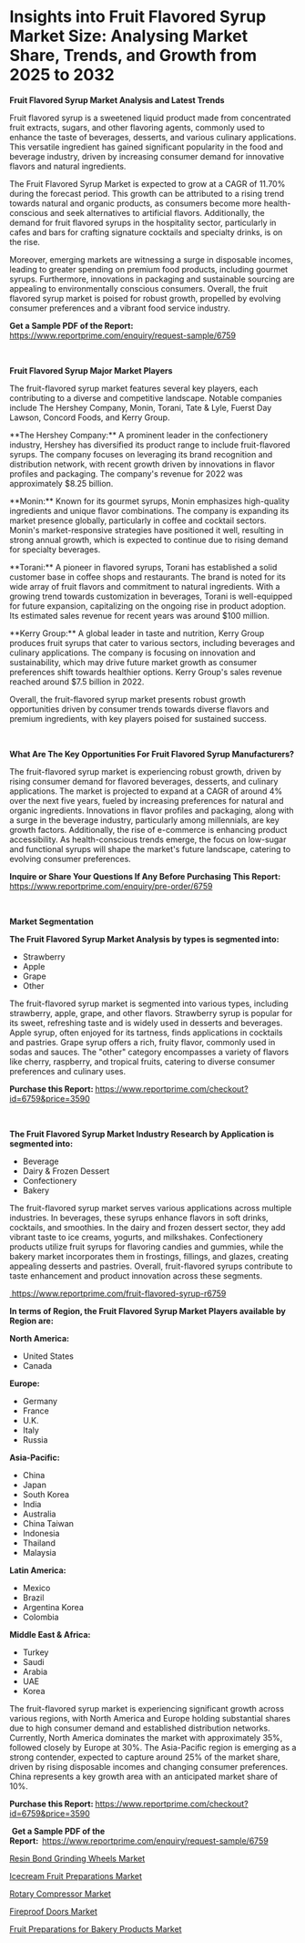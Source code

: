 <p><h1>Insights into Fruit Flavored Syrup Market Size: Analysing Market Share, Trends, and Growth from 2025 to 2032</h1></p><p><strong>Fruit Flavored Syrup Market Analysis and Latest Trends</strong></p>
<p><p>Fruit flavored syrup is a sweetened liquid product made from concentrated fruit extracts, sugars, and other flavoring agents, commonly used to enhance the taste of beverages, desserts, and various culinary applications. This versatile ingredient has gained significant popularity in the food and beverage industry, driven by increasing consumer demand for innovative flavors and natural ingredients.</p><p>The Fruit Flavored Syrup Market is expected to grow at a CAGR of 11.70% during the forecast period. This growth can be attributed to a rising trend towards natural and organic products, as consumers become more health-conscious and seek alternatives to artificial flavors. Additionally, the demand for fruit flavored syrups in the hospitality sector, particularly in cafes and bars for crafting signature cocktails and specialty drinks, is on the rise.</p><p>Moreover, emerging markets are witnessing a surge in disposable incomes, leading to greater spending on premium food products, including gourmet syrups. Furthermore, innovations in packaging and sustainable sourcing are appealing to environmentally conscious consumers. Overall, the fruit flavored syrup market is poised for robust growth, propelled by evolving consumer preferences and a vibrant food service industry.</p></p>
<p><strong>Get a Sample PDF of the Report:&nbsp;</strong> <a href="https://www.reportprime.com/enquiry/request-sample/6759?utm_campaign=2217&utm_medium=2&utm_source=Github&utm_content=ia&utm_term=19032025&utm_id=fruit-flavored-syrup">https://www.reportprime.com/enquiry/request-sample/6759</a></p>
<p>&nbsp;</p>
<p><strong>Fruit Flavored Syrup Major Market Players</strong></p>
<p><p>The fruit-flavored syrup market features several key players, each contributing to a diverse and competitive landscape. Notable companies include The Hershey Company, Monin, Torani, Tate & Lyle, Fuerst Day Lawson, Concord Foods, and Kerry Group.</p><p>**The Hershey Company:** A prominent leader in the confectionery industry, Hershey has diversified its product range to include fruit-flavored syrups. The company focuses on leveraging its brand recognition and distribution network, with recent growth driven by innovations in flavor profiles and packaging. The company's revenue for 2022 was approximately $8.25 billion.</p><p>**Monin:** Known for its gourmet syrups, Monin emphasizes high-quality ingredients and unique flavor combinations. The company is expanding its market presence globally, particularly in coffee and cocktail sectors. Monin's market-responsive strategies have positioned it well, resulting in strong annual growth, which is expected to continue due to rising demand for specialty beverages.</p><p>**Torani:** A pioneer in flavored syrups, Torani has established a solid customer base in coffee shops and restaurants. The brand is noted for its wide array of fruit flavors and commitment to natural ingredients. With a growing trend towards customization in beverages, Torani is well-equipped for future expansion, capitalizing on the ongoing rise in product adoption. Its estimated sales revenue for recent years was around $100 million.</p><p>**Kerry Group:** A global leader in taste and nutrition, Kerry Group produces fruit syrups that cater to various sectors, including beverages and culinary applications. The company is focusing on innovation and sustainability, which may drive future market growth as consumer preferences shift towards healthier options. Kerry Group's sales revenue reached around $7.5 billion in 2022.</p><p>Overall, the fruit-flavored syrup market presents robust growth opportunities driven by consumer trends towards diverse flavors and premium ingredients, with key players poised for sustained success.</p></p>
<p>&nbsp;</p>
<p><strong>What Are The Key Opportunities For Fruit Flavored Syrup Manufacturers?</strong></p>
<p><p>The fruit-flavored syrup market is experiencing robust growth, driven by rising consumer demand for flavored beverages, desserts, and culinary applications. The market is projected to expand at a CAGR of around 4% over the next five years, fueled by increasing preferences for natural and organic ingredients. Innovations in flavor profiles and packaging, along with a surge in the beverage industry, particularly among millennials, are key growth factors. Additionally, the rise of e-commerce is enhancing product accessibility. As health-conscious trends emerge, the focus on low-sugar and functional syrups will shape the market's future landscape, catering to evolving consumer preferences.</p></p>
<p><strong>Inquire or Share Your Questions If Any Before Purchasing This Report:</strong> <a href="https://www.reportprime.com/enquiry/pre-order/6759?utm_campaign=2217&utm_medium=2&utm_source=Github&utm_content=ia&utm_term=19032025&utm_id=fruit-flavored-syrup">https://www.reportprime.com/enquiry/pre-order/6759</a></p>
<p>&nbsp;</p>
<p><strong>Market Segmentation</strong></p>
<p><strong>The Fruit Flavored Syrup Market Analysis by types is segmented into:</strong></p>
<p><ul><li>Strawberry</li><li>Apple</li><li>Grape</li><li>Other</li></ul></p>
<p><p>The fruit-flavored syrup market is segmented into various types, including strawberry, apple, grape, and other flavors. Strawberry syrup is popular for its sweet, refreshing taste and is widely used in desserts and beverages. Apple syrup, often enjoyed for its tartness, finds applications in cocktails and pastries. Grape syrup offers a rich, fruity flavor, commonly used in sodas and sauces. The "other" category encompasses a variety of flavors like cherry, raspberry, and tropical fruits, catering to diverse consumer preferences and culinary uses.</p></p>
<p><strong>Purchase this Report:&nbsp;</strong><a href="https://www.reportprime.com/checkout?id=6759&price=3590&utm_campaign=2217&utm_medium=2&utm_source=Github&utm_content=ia&utm_term=19032025&utm_id=fruit-flavored-syrup">https://www.reportprime.com/checkout?id=6759&price=3590</a></p>
<p>&nbsp;</p>
<p><strong>The Fruit Flavored Syrup Market Industry Research by Application is segmented into:</strong></p>
<p><ul><li>Beverage</li><li>Dairy & Frozen Dessert</li><li>Confectionery</li><li>Bakery</li></ul></p>
<p><p>The fruit-flavored syrup market serves various applications across multiple industries. In beverages, these syrups enhance flavors in soft drinks, cocktails, and smoothies. In the dairy and frozen dessert sector, they add vibrant taste to ice creams, yogurts, and milkshakes. Confectionery products utilize fruit syrups for flavoring candies and gummies, while the bakery market incorporates them in frostings, fillings, and glazes, creating appealing desserts and pastries. Overall, fruit-flavored syrups contribute to taste enhancement and product innovation across these segments.</p></p>
<p><a href="https://www.reportprime.com/fruit-flavored-syrup-r6759?utm_campaign=2217&utm_medium=2&utm_source=Github&utm_content=ia&utm_term=19032025&utm_id=fruit-flavored-syrup">&nbsp;https://www.reportprime.com/fruit-flavored-syrup-r6759</a></p>
<p><strong>In terms of Region, the Fruit Flavored Syrup Market Players available by Region are:</strong></p>
<p>
    <p> <strong> North America: </strong>
        <ul>
            <li>United States</li>
            <li>Canada</li>
        </ul>
        </p> 
    <p> <strong> Europe: </strong>
        <ul>
            <li>Germany</li>
            <li>France</li>
            <li>U.K.</li>
            <li>Italy</li>
            <li>Russia</li>
        </ul>
        </p> 
    <p> <strong> Asia-Pacific: </strong>
        <ul>
            <li>China</li>
            <li>Japan</li>
            <li>South Korea</li>
            <li>India</li>
            <li>Australia</li>
            <li>China Taiwan</li>
            <li>Indonesia</li>
            <li>Thailand</li>
            <li>Malaysia</li>
        </ul>
        </p> 
    <p> <strong> Latin America: </strong>
        <ul>
            <li>Mexico</li>
            <li>Brazil</li>
            <li>Argentina Korea</li>
            <li>Colombia</li>
        </ul>
        </p> 
    <p> <strong> Middle East & Africa: </strong>
        <ul>
            <li>Turkey</li>
            <li>Saudi</li>
            <li>Arabia</li>
            <li>UAE</li>
            <li>Korea</li>
        </ul>
    </p>
    </p>
<p><p>The fruit-flavored syrup market is experiencing significant growth across various regions, with North America and Europe holding substantial shares due to high consumer demand and established distribution networks. Currently, North America dominates the market with approximately 35%, followed closely by Europe at 30%. The Asia-Pacific region is emerging as a strong contender, expected to capture around 25% of the market share, driven by rising disposable incomes and changing consumer preferences. China represents a key growth area with an anticipated market share of 10%.</p></p>
<p><strong>Purchase this Report: </strong><a href="https://www.reportprime.com/checkout?id=6759&price=3590&utm_campaign=2217&utm_medium=2&utm_source=Github&utm_content=ia&utm_term=19032025&utm_id=fruit-flavored-syrup">https://www.reportprime.com/checkout?id=6759&price=3590</a></p>
<p>&nbsp;<strong>Get a Sample PDF of the Report:&nbsp;&nbsp;</strong><a href="https://www.reportprime.com/enquiry/request-sample/6759?utm_campaign=2217&utm_medium=2&utm_source=Github&utm_content=ia&utm_term=19032025&utm_id=fruit-flavored-syrup">https://www.reportprime.com/enquiry/request-sample/6759</a></p>
<p><strong></strong></p>
<p><p><a href="https://www.linkedin.com/pulse/aglobalresin-bond-grinding-wheels-market-study-including-its-bgs1f?utm_campaign=2217&utm_medium=2&utm_source=Github&utm_content=ia&utm_term=19032025&utm_id=fruit-flavored-syrup">Resin Bond Grinding Wheels Market</a></p><p><a href="https://github.com/buluckcapps2/Market-Research-Report-List-1/blob/main/icecream-fruit-preparations-market.md?utm_campaign=2217&utm_medium=2&utm_source=Github&utm_content=ia&utm_term=19032025&utm_id=fruit-flavored-syrup">Icecream Fruit Preparations Market</a></p><p><a href="https://www.linkedin.com/pulse/rotary-compressor-market-analysis-report-2025-2032-challenges-qo8pf?utm_campaign=2217&utm_medium=2&utm_source=Github&utm_content=ia&utm_term=19032025&utm_id=fruit-flavored-syrup">Rotary Compressor Market</a></p><p><a href="https://www.linkedin.com/pulse/fireproof-doors-market-insights-encompass-historical-trends-gwykf?utm_campaign=2217&utm_medium=2&utm_source=Github&utm_content=ia&utm_term=19032025&utm_id=fruit-flavored-syrup">Fireproof Doors Market</a></p><p><a href="https://github.com/donnypolan/Market-Research-Report-List-1/blob/main/fruit-preparations-for-bakery-products-market.md?utm_campaign=2217&utm_medium=2&utm_source=Github&utm_content=ia&utm_term=19032025&utm_id=fruit-flavored-syrup">Fruit Preparations for Bakery Products Market</a></p></p>